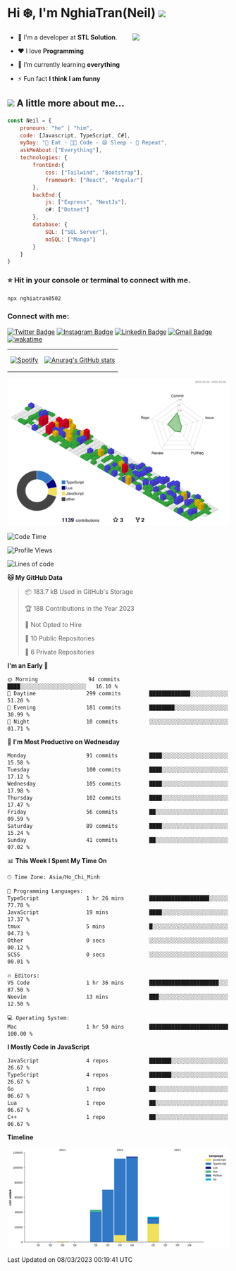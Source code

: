 <h1>Hi ❄️, I'm NghiaTran(Neil) <img src="https://media.giphy.com/media/mGcNjsfWAjY5AEZNw6/giphy.gif" width="50"></h1>

<img align="right" src="https://media.giphy.com/media/M9gbBd9nbDrOTu1Mqx/giphy.gif" width="220">

<!-- [![YouTube Badge](https://img.shields.io/badge/-@Dhruv%20Jain-c4302b?style=flat-square&labelColor=c4302b&logo=youtube&logoColor=white&link=https://www.youtube.com/channel/UCQXt2DMbgcjO5xpAd0cFS8A)](https://www.youtube.com/channel/UCQXt2DMbgcjO5xpAd0cFS8A)  -->


<!-- ## <img src="https://media.giphy.com/media/1GEATImIxEXVR79Dhk/giphy.gif" width="50"> I'm a Developer! -->

<!-- - 🔭 I’m currently working at **STL Solution** -->

- 💼 I'm a developer at **STL Solution**.

- ❤️ I love **Programming**

- 🌱 I’m currently learning **everything**

- ⚡ Fun fact **I think I am funny**

<!-- - 🧐 Portfolio Website, https://#.github.io -->

## <img src="https://media.giphy.com/media/VgCDAzcKvsR6OM0uWg/giphy.gif" width="50"> A little more about me...  

```javascript
const Neil = {
    pronouns: "he" | "him",
    code: [Javascript, TypeScript, C#],
    myDay: "🌭 Eat - 🧑‍💻 Code - 😪 Sleep - 🔁 Repeat",
    askMeAbout:["Everything"],
    technologies: {
        frontEnd:{
            css: ["Tailwind", "Bootstrap"],
            framework: ["React", "Angular"]
        },
        backEnd:{
            js: ["Express", "NestJs"],
            c#: ["Dotnet"]
        },
        database: {
            SQL: ["SQL Server"],
            noSQL: ["Mongo"]
        }
    }
}
```
### ⭐️ Hit in your console or terminal to connect with me.

``` bash
npx nghiatran0502
```

<h3 align="left">Connect with me:</h3>

[![Twitter Badge](https://img.shields.io/badge/-@Nghia-1ca0f1?style=flat-square&labelColor=1ca0f1&logo=twitter&logoColor=white&link=https://twitter.com/neil_maddev)](https://twitter.com/neil_maddev) [![Instagram Badge](https://img.shields.io/badge/-@sudo.nghia-F44747?style=flat-square&labelColor=F44747&logo=instagram&logoColor=white&link=https://instagram.com/sudo.nghia)](https://instagram.com/sudo.nghia) [![Linkedin Badge](https://img.shields.io/badge/-NghiaTran-blue?style=flat-square&logo=Linkedin&logoColor=white&link=https://www.linkedin.com/in/nghiatran0502/)](https://www.linkedin.com/in/nghiatran0502/)
[![Gmail Badge](https://img.shields.io/badge/-nd.madlife@gmail.com-c14438?style=flat-square&logo=Gmail&logoColor=white&link=mailto:nd.madlife@gmail.com)](mailto:nd.madlife@gmail.com) [![wakatime](https://wakatime.com/badge/user/98018afb-c649-4152-b3e1-18c27296e9f8.svg)](https://wakatime.com/@98018afb-c649-4152-b3e1-18c27296e9f8)

<table>
<tr>
    <td valign="center">
    
[![Spotify](https://readme-spo.vercel.app/api/spotify)](https://open.spotify.com/user/USER_NAME)
    </td>
    <td valign="center">
    [![Anurag's GitHub stats](https://github-readme-stats.vercel.app/api?username=nghiatran0502&count_private=true&show_icons=true&theme=onedark)](https://github.com/anuraghazra/github-readme-stats)
    </td>
  </tr>
</table>



<!-- [![NghiaTran's GitHub stats](https://github-readme-stats.vercel.app/api?username=NghiaTran0502&theme=dracula&show_icons=true&count_private=true)](https://github.com/NghiaTran0502) -->

<!-- [![NghiaTran's Language](https://github-readme-stats.vercel.app/api/top-langs?username=nghiatran0502&show_icons=true&locale=en&layout=compact&theme=dracula&count_private=true&hide=php)](https://github.com/NghiaTran0502) -->



![](./profile-3d-contrib/profile-gitblock.svg)



<!--START_SECTION:waka-->
![Code Time](http://img.shields.io/badge/Code%20Time-841%20hrs%2032%20mins-blue)

![Profile Views](http://img.shields.io/badge/Profile%20Views-0-blue)

![Lines of code](https://img.shields.io/badge/From%20Hello%20World%20I%27ve%20Written-374.3%20thousand%20lines%20of%20code-blue)

**🐱 My GitHub Data** 

> 📦 183.7 kB Used in GitHub's Storage 
 > 
> 🏆 188 Contributions in the Year 2023
 > 
> 🚫 Not Opted to Hire
 > 
> 📜 10 Public Repositories 
 > 
> 🔑 6 Private Repositories 
 > 
**I'm an Early 🐤** 

```text
🌞 Morning                94 commits          ████░░░░░░░░░░░░░░░░░░░░░   16.10 % 
🌆 Daytime                299 commits         █████████████░░░░░░░░░░░░   51.20 % 
🌃 Evening                181 commits         ████████░░░░░░░░░░░░░░░░░   30.99 % 
🌙 Night                  10 commits          ░░░░░░░░░░░░░░░░░░░░░░░░░   01.71 % 
```
📅 **I'm Most Productive on Wednesday** 

```text
Monday                   91 commits          ████░░░░░░░░░░░░░░░░░░░░░   15.58 % 
Tuesday                  100 commits         ████░░░░░░░░░░░░░░░░░░░░░   17.12 % 
Wednesday                105 commits         ████░░░░░░░░░░░░░░░░░░░░░   17.98 % 
Thursday                 102 commits         ████░░░░░░░░░░░░░░░░░░░░░   17.47 % 
Friday                   56 commits          ██░░░░░░░░░░░░░░░░░░░░░░░   09.59 % 
Saturday                 89 commits          ████░░░░░░░░░░░░░░░░░░░░░   15.24 % 
Sunday                   41 commits          ██░░░░░░░░░░░░░░░░░░░░░░░   07.02 % 
```


📊 **This Week I Spent My Time On** 

```text
🕑︎ Time Zone: Asia/Ho_Chi_Minh

💬 Programming Languages: 
TypeScript               1 hr 26 mins        ███████████████████░░░░░░   77.78 % 
JavaScript               19 mins             ████░░░░░░░░░░░░░░░░░░░░░   17.37 % 
tmux                     5 mins              █░░░░░░░░░░░░░░░░░░░░░░░░   04.73 % 
Other                    0 secs              ░░░░░░░░░░░░░░░░░░░░░░░░░   00.12 % 
SCSS                     0 secs              ░░░░░░░░░░░░░░░░░░░░░░░░░   00.01 % 

🔥 Editors: 
VS Code                  1 hr 36 mins        ██████████████████████░░░   87.50 % 
Neovim                   13 mins             ███░░░░░░░░░░░░░░░░░░░░░░   12.50 % 

💻 Operating System: 
Mac                      1 hr 50 mins        █████████████████████████   100.00 % 
```

**I Mostly Code in JavaScript** 

```text
JavaScript               4 repos             ███████░░░░░░░░░░░░░░░░░░   26.67 % 
TypeScript               4 repos             ███████░░░░░░░░░░░░░░░░░░   26.67 % 
Go                       1 repo              ██░░░░░░░░░░░░░░░░░░░░░░░   06.67 % 
Lua                      1 repo              ██░░░░░░░░░░░░░░░░░░░░░░░   06.67 % 
C++                      1 repo              ██░░░░░░░░░░░░░░░░░░░░░░░   06.67 % 
```



**Timeline**

![Lines of Code chart](https://raw.githubusercontent.com/NghiaTran0502/NghiaTran0502/main/assets/bar_graph.png)


 Last Updated on 08/03/2023 00:19:41 UTC
<!--END_SECTION:waka-->
